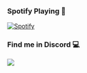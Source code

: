 ### Spotify Playing 🎵
[![Spotify](https://spotify-livestats-callme-milad.vercel.app/api/spotify)](https://open.spotify.com/user/314mrt6dxn5cqoxklh3thbwlr6by)

### Find me in Discord 💻
<a href="https://discord.gg/t4DwTxa8KA" rel="nofollow"> 
  <img src="https://discord.c99.nl/widget/theme-2/932697667954417786.png" data-canonical-src="https://discord.c99.nl/widget/theme-2/932697667954417786.png" style="max-width: 100%;"></a>

